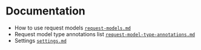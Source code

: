 # Documentation

* How to use request models [`request-models.md`](request-models.md)
* Request model type annotations list [`request-model-type-annotations.md`](request-model-type-annotations.md)
* Settings [`settings.md`](settings.md)
